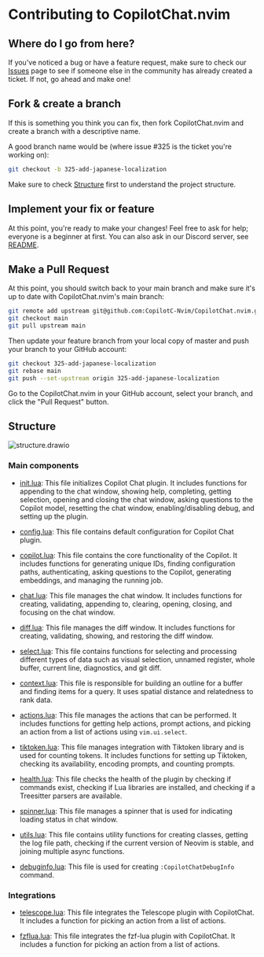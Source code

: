 # Contributing to CopilotChat.nvim

## Where do I go from here?

If you've noticed a bug or have a feature request, make sure to check our
[Issues](https://github.com/CopilotC-Nvim/CopilotChat.nvim/issues) page to see
if someone else in the community has already created a ticket. If not, go ahead
and make one!

## Fork & create a branch

If this is something you think you can fix, then fork CopilotChat.nvim and
create a branch with a descriptive name.

A good branch name would be (where issue #325 is the ticket you're working on):

```bash
git checkout -b 325-add-japanese-localization
```

Make sure to check [Structure](#Structure) first to understand the project structure.

## Implement your fix or feature

At this point, you're ready to make your changes! Feel free to ask for help;
everyone is a beginner at first. You can also ask in our Discord server, see [README](/README.md).

## Make a Pull Request

At this point, you should switch back to your main branch and make sure it's
up to date with CopilotChat.nvim's main branch:

```bash
git remote add upstream git@github.com:CopilotC-Nvim/CopilotChat.nvim.git
git checkout main
git pull upstream main
```

Then update your feature branch from your local copy of master and push your branch to your GitHub account:

```bash
git checkout 325-add-japanese-localization
git rebase main
git push --set-upstream origin 325-add-japanese-localization
```

Go to the CopilotChat.nvim in your GitHub account, select your branch, and click the "Pull Request" button.

## Structure

![structure.drawio](https://github.com/CopilotC-Nvim/CopilotChat.nvim/assets/5115805/e7517736-0152-47a3-8cb9-36a5dffcb6cc)

### Main components

- [init.lua](/lua/CopilotChat/init.lua): This file initializes Copilot Chat
  plugin. It includes functions for appending to the chat window, showing help,
  completing, getting selection, opening and closing the chat window, asking
  questions to the Copilot model, resetting the chat window, enabling/disabling
  debug, and setting up the plugin.

- [config.lua](/lua/CopilotChat/config.lua): This file contains default
  configuration for Copilot Chat plugin.

- [copilot.lua](/lua/CopilotChat/copilot.lua): This file contains the core
  functionality of the Copilot. It includes functions for generating unique IDs,
  finding configuration paths, authenticating, asking questions to the Copilot,
  generating embeddings, and managing the running job.

- [chat.lua](/lua/CopilotChat/chat.lua): This file manages the chat window. It
  includes functions for creating, validating, appending to, clearing, opening,
  closing, and focusing on the chat window.

- [diff.lua](/lua/CopilotChat/diff.lua): This file manages the diff window. It
  includes functions for creating, validating, showing, and restoring the diff
  window.

- [select.lua](/lua/CopilotChat/select.lua): This file contains functions for
  selecting and processing different types of data such as visual selection,
  unnamed register, whole buffer, current line, diagnostics, and git diff.

- [context.lua](/lua/CopilotChat/context.lua): This file is responsible for
  building an outline for a buffer and finding items for a query. It uses spatial
  distance and relatedness to rank data.

- [actions.lua](/lua/CopilotChat/actions.lua): This file manages the actions
  that can be performed. It includes functions for getting help actions, prompt
  actions, and picking an action from a list of actions using `vim.ui.select`.

- [tiktoken.lua](/lua/CopilotChat/tiktoken.lua): This file manages integration
  with Tiktoken library and is used for counting tokens. It includes functions
  for setting up Tiktoken, checking its availability, encoding prompts, and
  counting prompts.

- [health.lua](/lua/CopilotChat/health.lua): This file checks the health of the
  plugin by checking if commands exist, checking if Lua libraries are installed,
  and checking if a Treesitter parsers are available.

- [spinner.lua](/lua/CopilotChat/spinner.lua): This file manages a spinner that
  is used for indicating loading status in chat window.

- [utils.lua](/lua/CopilotChat/utils.lua): This file contains utility functions
  for creating classes, getting the log file path, checking if the current
  version of Neovim is stable, and joining multiple async functions.

- [debuginfo.lua](/lua/CopilotChat/debuginfo.lua): This file is used for
  creating `:CopilotChatDebugInfo` command.

### Integrations

- [telescope.lua](/lua/CopilotChat/integrations/telescope.lua): This file
  integrates the Telescope plugin with CopilotChat. It includes a function for
  picking an action from a list of actions.

- [fzflua.lua](/lua/CopilotChat/integrations/fzflua.lua): This file integrates
  the fzf-lua plugin with CopilotChat. It includes a function for picking an
  action from a list of actions.
